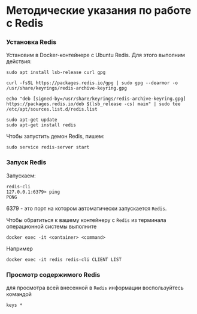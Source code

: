 # Методические указания по работе с Redis

### Установка Redis

Установим в Docker-контейнере с Ubuntu Redis. Для этого выполним действия:

```shell
sudo apt install lsb-release curl gpg

curl -fsSL https://packages.redis.io/gpg | sudo gpg --dearmor -o /usr/share/keyrings/redis-archive-keyring.gpg

echo "deb [signed-by=/usr/share/keyrings/redis-archive-keyring.gpg] https://packages.redis.io/deb $(lsb_release -cs) main" | sudo tee /etc/apt/sources.list.d/redis.list

sudo apt-get update
sudo apt-get install redis
```

Чтобы запустить демон Redis, пишем:
```shell
sudo service redis-server start
```

### Запуск Redis

Запускаем:
```shell
redis-cli 
127.0.0.1:6379> ping
PONG
```

6379 - это порт на котором автоматически запускается `Redis`. 

Чтобы обратиться к вашему контейнеру с `Redis` из терминала операционной системы выполните
```shell
docker exec -it <container> <command>
```

Например
```shell
docker exec -it redis redis-cli CLIENT LIST
```

### Просмотр содержимого Redis

для просмотра всей внесенной в `Redis` информации воспользуйтесь командой 

```shell
keys *
```

